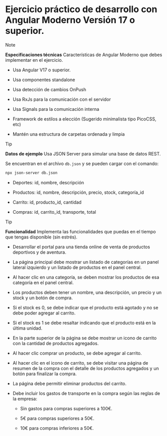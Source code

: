 # Ejercicio práctico de desarrollo con Angular Moderno Versión 17 o superior.

> [!NOTE]  
> **Especificaciones técnicas** 
> Características de Angular Moderno que debes implementar en el ejercicio.

- Usa Angular V17 o superior.

- Usa componentes standalone

- Usa detección de cambios OnPush

- Usa RxJs para la comunicación con el servidor

- Usa Signals para la comunicación interna

- Framework de estilos a elección (Sugerido minimalista tipo PicoCSS, etc)

- Mantén una estructura de carpetas ordenada y limpia

> [!TIP]
> **Datos de ejemplo** 
> Usa JSON Server para simular una base de datos REST.

Se encuentran en el archivo `db.json` y se pueden cargar con el comando:

```bash
npx json-server db.json
```

- Deportes: id, nombre, descripción

- Productos: id, nombre, descripción, precio, stock, categoría_id

- Carrito: id, producto_id, cantidad

- Compras: id, carrito_id, transporte, total

> [!TIP] 
> **Funcionalidad** 
> Implementa las funcionalidades que puedas en el tiempo que tengas disponible (sin estrés).

- Desarrollar el portal para una tienda online de venta de productos deportivos y de aventura.

- La página principal debe mostrar un listado de categorías en un panel lateral izquierdo y un listado de productos en el panel central.

- Al hacer clic en una categoría, se deben mostrar los productos de esa categoría en el panel central.

- Los productos deben tener un nombre, una descripción, un precio y un stock y un botón de compra.

- Si el stock es 0, se debe indicar que el producto está agotado y no se debe poder agregar al carrito.

- Si el stock es 1 se debe resaltar indicando que el producto está en la última unidad.

- En la parte superior de la página se debe mostrar un icono de carrito con la cantidad de productos agregados.

- Al hacer clic comprar un producto, se debe agregar al carrito.

- Al hacer clic en el icono de carrito, se debe visitar una página de resumen de la compra con el detalle de los productos agregados y un botón para finalizar la compra.

- La página debe permitir eliminar productos del carrito.

- Debe incluir los gastos de transporte en la compra según las reglas de la empresa:

  - Sin gastos para compras superiores a 100€.

  - 5€ para compras superiores a 50€.

  - 10€ para compras inferiores a 50€.
